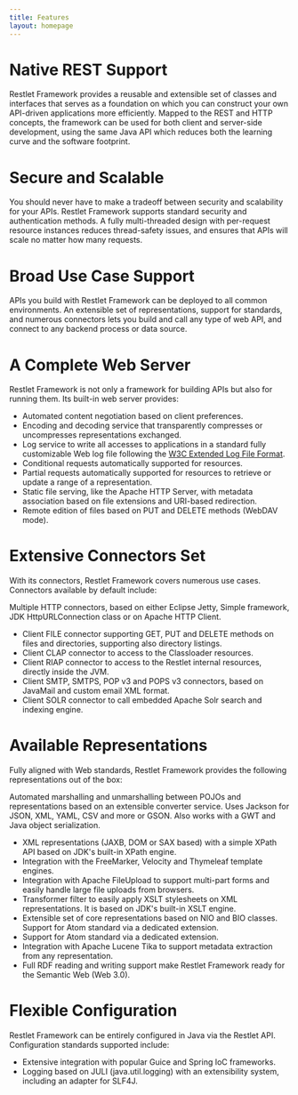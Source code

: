 ```yaml
---
title: Features
layout: homepage
---
```

# Native REST Support
Restlet Framework provides a reusable and extensible set of classes and interfaces that serves as a foundation on which you can construct your own API-driven applications more efficiently. Mapped to the REST and HTTP concepts, the framework can be used for both client and server-side development, using the same Java API which reduces both the learning curve and the software footprint.

# Secure and Scalable
You should never have to make a tradeoff between security and scalability for your APIs. Restlet Framework supports standard security and authentication methods. A fully multi-threaded design with per-request resource instances reduces thread-safety issues, and ensures that APIs will scale no matter how many requests.

# Broad Use Case Support
APIs you build with Restlet Framework can be deployed to all common environments. An extensible set of representations, support for standards, and numerous connectors lets you build and call any type of web API, and connect to any backend process or data source.

# A Complete Web Server
Restlet Framework is not only a framework for building APIs but also for running them. Its built-in web server provides:
- Automated content negotiation based on client preferences.
- Encoding and decoding service that transparently compresses or uncompresses representations exchanged.
- Log service to write all accesses to applications in a standard fully customizable Web log file following the [W3C Extended Log File Format](http://www.w3.org/TR/WD-logfile.html).
- Conditional requests automatically supported for resources.
- Partial requests automatically supported for resources to retrieve or update a range of a representation.
- Static file serving, like the Apache HTTP Server, with metadata association based on file extensions and URI-based redirection.
- Remote edition of files based on PUT and DELETE methods (WebDAV mode).

# Extensive Connectors Set
With its connectors, Restlet Framework covers numerous use cases. Connectors available by default include:

Multiple HTTP connectors, based on either Eclipse Jetty, Simple framework, JDK HttpURLConnection class or on Apache HTTP Client.
- Client FILE connector supporting GET, PUT and DELETE methods on files and directories, supporting also directory listings.
- Client CLAP connector to access to the Classloader resources.
- Client RIAP connector to access to the Restlet internal resources, directly inside the JVM.
- Client SMTP, SMTPS, POP v3 and POPS v3 connectors, based on JavaMail and custom email XML format.
- Client SOLR connector to call embedded Apache Solr search and indexing engine.

# Available Representations
Fully aligned with Web standards, Restlet Framework provides the following representations out of the box:

Automated marshalling and unmarshalling between POJOs and representations based on an extensible converter service. Uses Jackson for JSON, XML, YAML, CSV and more or GSON. Also works with a GWT and Java object serialization.
- XML representations (JAXB, DOM or SAX based) with a simple XPath API based on JDK's built-in XPath engine.
- Integration with the FreeMarker, Velocity and Thymeleaf template engines.
- Integration with Apache FileUpload to support multi-part forms and easily handle large file uploads from browsers.
- Transformer filter to easily apply XSLT stylesheets on XML representations. It is based on JDK's built-in XSLT engine.
- Extensible set of core representations based on NIO and BIO classes. Support for Atom standard via a dedicated extension.
- Support for Atom standard via a dedicated extension.
- Integration with Apache Lucene Tika to support metadata extraction from any representation.
- Full RDF reading and writing support make Restlet Framework ready for the Semantic Web (Web 3.0).

# Flexible Configuration
Restlet Framework can be entirely configured in Java via the Restlet API. Configuration standards supported include:

- Extensive integration with popular Guice and Spring IoC frameworks.
- Logging based on JULI (java.util.logging) with an extensibility system, including an adapter for SLF4J.
